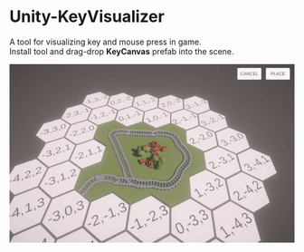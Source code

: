 # Unity-KeyVisualizer

A tool for visualizing key and mouse press in game.</br>
Install tool and drag-drop **KeyCanvas** prefab into the scene.</br>

![](https://github.com/bugdem/Unity-KeyVisualizer/blob/main/Misc/KeyVisualizer.gif)
